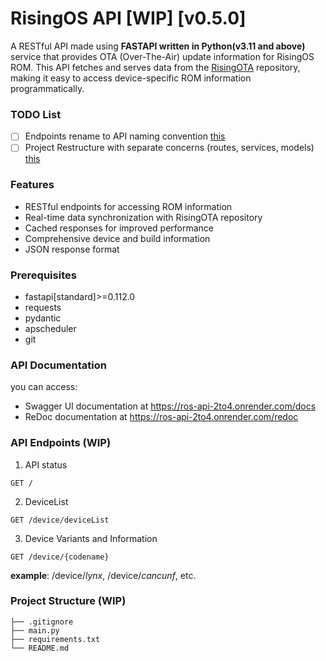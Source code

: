 # RisingOS API [WIP] [v0.5.0]

A RESTful API made using **FASTAPI written in Python(v3.11 and above)** service that provides OTA (Over-The-Air) update information for RisingOS ROM. This API fetches and serves data from the [RisingOTA](https://github.com/RisingOSS-devices/android_vendor_RisingOTA) repository, making it easy to access device-specific ROM information programmatically.

### TODO List

- [ ] Endpoints rename to API naming convention [this](#API-Endpoints)
- [ ] Project Restructure with separate concerns (routes, services, models) [this](#Project-Structure)

### Features

- RESTful endpoints for accessing ROM information
- Real-time data synchronization with RisingOTA repository
- Cached responses for improved performance
- Comprehensive device and build information
- JSON response format

### Prerequisites

- fastapi[standard]>=0.112.0
- requests
- pydantic
- apscheduler
- git

### API Documentation

you can access:

- Swagger UI documentation at https://ros-api-2to4.onrender.com/docs
- ReDoc documentation at https://ros-api-2to4.onrender.com/redoc

### API Endpoints (WIP)

1. API status
```
GET /
```

2. DeviceList
```
GET /device/deviceList
```

3. Device Variants and Information
```
GET /device/{codename}
```
**example**: /device/_lynx_, /device/_cancunf_, etc.

### Project Structure (WIP)
```
├── .gitignore
├── main.py
├── requirements.txt
└── README.md
```

